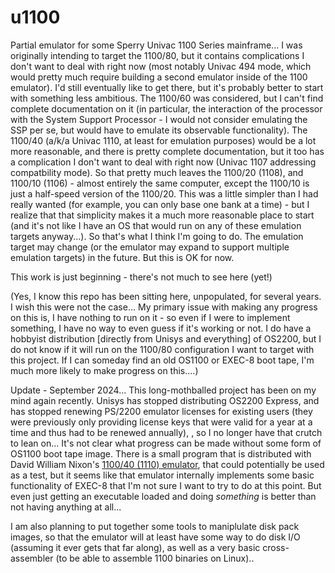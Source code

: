 u1100
=====

Partial emulator for some Sperry Univac 1100 Series mainframe...  I was
originally intending to target the 1100/80, but it contains complications
I don't want to deal with right now (most notably Univac 494 mode,
which would pretty much require building a second emulator inside of
the 1100 emulator).  I'd still eventually like to get there, but it's
probably better to start with something less ambitious.  The 1100/60 was
considered, but I can't find complete documentation on it (in particular,
the interaction of the processor with the System Support Processor -
I would not consider emulating the SSP per se, but would have to emulate
its observable functionality).  The 1100/40 (a/k/a Univac 1110, at least
for emulation purposes) would be a lot more reasonable, and there is
pretty complete documentation, but it too has a complication I don't
want to deal with right now (Univac 1107 addressing compatbility mode).
So that pretty much leaves the 1100/20 (1108), and 1100/10 (1106) -
almost entirely the same computer, except the 1100/10 is just a
half-speed version of the 1100/20.  This was a little simpler
than I had really wanted (for example, you can only base one bank
at a time) - but I realize that that simplicity makes it a much more
reasonable place to start (and it's not like I have an OS that would
run on any of these emulation targets anyway...).  So that's what
I think I'm going to do.  The emulation target may change (or the
emulator may expand to support multiple emulation targets) in the
future.  But this is OK for now.

This work is just beginning - there's not much to see here (yet!)

(Yes, I know this repo has been sitting here, unpopulated, for
several years.  I wish this were not the case...  My primary issue with
making any progress on this is, I have nothing to run on it - so even
if I were to implement something, I have no way to even guess if it's
working or not.  I do have a hobbyist distribution [directly from
Unisys and everything] of OS2200, but I do not know if it will run
on the 1100/80 configuration I want to target with this project.  If
I can someday find an old OS1100 or EXEC-8 boot tape, I'm much more
likely to make progress on this....)

Update - September 2024...  This long-mothballed project has been on
my mind again recently.  Unisys has stopped distributing OS2200 Express,
and has stopped renewing PS/2200 emulator licenses for existing
users (they were previously only providing license keys that were valid
for a year at a time and thus had to be renewed annually), , so I no
longer have that crutch to lean on...  It's not clear what progress can
be made without some form of OS1100 boot tape image.  There is a small
program that is distributed with David William Nixon's [1100/40 (1110) emulator](https://sites.google.com/view/univacemulators/110040), that could
potentially be used as a test, but it seems like that emulator internally
implements some basic functionality of EXEC-8 that I'm not sure I want
to try to do at this point.  But even just getting an executable
loaded and doing *something* is better than not having anything at all...

I am also planning to put together some tools to maniplulate
disk pack images, so that the emulator will at least have some
way to do disk I/O (assuming it ever gets that far along), as
well as a very basic cross-assembler (to be able to assemble
1100 binaries on Linux)..
